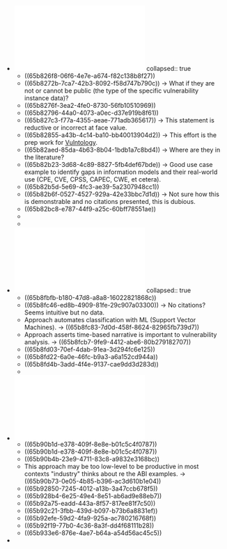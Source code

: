 - ![Hardware Vulnerability Description, Sharing and Reporting Challenges and Opportunities.pdf](../assets/Hardware_Vulnerability_Description,_Sharing_and_Reporting_Challenges_and_Opportunities_1706567352813_0.pdf)
  collapsed:: true
	- ((65b826f8-06f6-4e7e-a674-f82c138b8f27))
	- ((65b8272b-7ca7-42b3-8092-f58d747b790c)) -> What if they are not or cannot be public (the type of the specific vulnerability instance data)?
	- ((65b8276f-3ea2-4fe0-8730-56fb10510969))
	- ((65b82796-44a0-4073-a0ec-d37e919b8f61))
	- ((65b827c3-f77a-4355-aeae-771adb365617)) -> This statement is reductive or incorrect at face value.
	- ((65b82855-a43b-4c14-ba10-bb40013904d2)) -> This effort is the prep work for [Vulntology](https://github.com/usnistgov/vulntology).
	- ((65b82aed-85da-4b63-8b04-1bdb1a7c8bd4)) -> Where are they in the literature?
	- ((65b82b23-3d68-4c89-8827-5fb4def67bde)) -> Good use case example to identify gaps in information models and their real-world use (CPE, CVE, CPSS, CAPEC, CWE, et cetera).
	- ((65b82b5d-5e69-4fc3-ae39-5a2307948cc1))
	- ((65b82b6f-0527-4527-929a-42e33bbc7d1d)) -> Not sure how this is demonstrable and no citations presented, this is dubious.
	- ((65b82bc8-e787-44f9-a25c-60bff78551ae))
	-
	-
- ![Ontology-Driven_Framework_for_Trend_Analysis_of_Vulnerabilities_and_Impacts_in_IoT_Hardware.pdf](../assets/Ontology-Driven_Framework_for_Trend_Analysis_of_Vulnerabilities_and_Impacts_in_IoT_Hardware_1706621921204_0.pdf)
  collapsed:: true
	- ((65b8fbfb-b180-47d8-a8a8-16022821868c))
	- ((65b8fc46-ed8b-4909-81fe-29c907a03300)) -> No citations? Seems intuitive but no data.
	- Approach automates classification with ML (Support Vector Machines). -> ((65b8fc83-7d0d-458f-8624-82965fb739d7))
	- Approach asserts time-based narrative is important to vulnerability analysis. -> ((65b8fcb7-9fe9-4412-abe6-80b279182707))
	- ((65b8fd03-70ef-4dab-91ea-3d294fc6e125))
	- ((65b8fd22-6a0e-46fc-b9a3-a6a152cd944a))
	- ((65b8fd4b-3add-4f4e-9137-cae9dd3d283d))
	-
- ![Using Hardware Vulnerability Factors to Enhance AVF Analysis.pdf](../assets/Using_Hardware_Vulnerability_Factors_to_Enhance_AVF_Analysis_1706625805485_0.pdf)
	- ((65b90b1d-e378-409f-8e8e-b01c5c4f0787))
	- ((65b90b1d-e378-409f-8e8e-b01c5c4f0787))
	- ((65b90b4b-23e9-4711-83c8-a9832e3168bc))
	- This approach may be too low-level to be productive in most contexts "industry" thinks about re the ABI examples. -> ((65b90b73-0e05-4b85-b396-ac3d610b1e04))
	- ((65b92850-7245-4012-a13b-3a47ccb678f5))
	- ((65b928b4-6e25-49e4-8e51-ab6ad9e88eb7))
	- ((65b92a75-eadd-443a-8f57-817ee81f7c50))
	- ((65b92c21-3fbb-439d-b097-b73b6a8831ef))
	- ((65b92efe-59d2-4fa9-925a-ac780216768f))
	- ((65b92f19-77b0-4c36-8a3f-dd4f68111b28))
	- ((65b933e6-876e-4ae7-b64a-a54d56ac45c5))
-